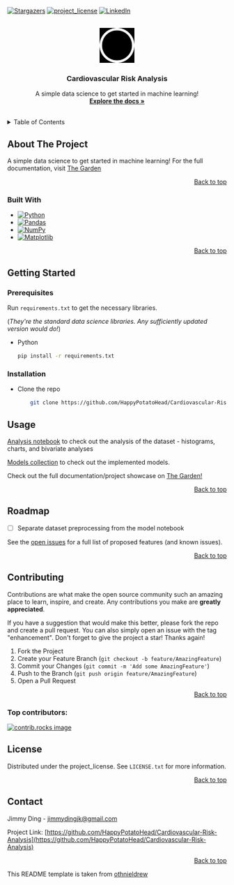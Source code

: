 <a id="readme-top"></a>

<!-- PROJECT SHIELDS -->
<!--
*** I'm using markdown "reference style" links for readability.
*** Reference links are enclosed in brackets [ ] instead of parentheses ( ).
*** See the bottom of this document for the declaration of the reference variables
*** for contributors-url, forks-url, etc. This is an optional, concise syntax you may use.
*** https://www.markdownguide.org/basic-syntax/#reference-style-links
-->
<!-- [![Contributors][contributors-shield]][contributors-url] -->
<!-- [![Forks][forks-shield]][forks-url] -->
[![Stargazers][stars-shield]][stars-url]
[![project_license][license-shield]][license-url]
[![LinkedIn][linkedin-shield]][linkedin-url]
<!-- [![Issues][issues-shield]][issues-url] -->


<!-- PROJECT LOGO -->
<br />
<div align="center">
  <a href="https://github.com/HappyPotatoHead/Cardiovascular-Risk-Analysis">
    <img src="images/logo_light.png" alt="Logo" width="80" height="80">
  </a>

<h3 align="center">Cardiovascular Risk Analysis</h3>

  <p align="center">
    A simple data science to get started in machine learning!
    <br />
    <a href="https://github.com/HappyPotatoHead/Cardiovascular-Risk-Analysis"><strong>Explore the docs »</strong></a>
    <br />
    <br />
    <!-- <a href="https://github.com/HappyPotatoHead/Cardiovascular-Risk-Analysis">View Demo</a>
    &middot;
    <a href="https://github.com/HappyPotatoHead/Cardiovascular-Risk-Analysis/issues/new?labels=bug&template=bug-report---.md">Report Bug</a>
    &middot;
    <a href="https://github.com/HappyPotatoHead/Cardiovascular-Risk-Analysis/issues/new?labels=enhancement&template=feature-request---.md">Request Feature</a> -->
  </p>
</div>



<!-- TABLE OF CONTENTS -->
<details>
  <summary>Table of Contents</summary>
  <ol>
    <li>
      <a href="#about-the-project">About The Project</a>
      <ul>
        <li><a href="#built-with">Built With</a></li>
      </ul>
    </li>
    <li>
      <a href="#getting-started">Getting Started</a>
      <ul>
        <li><a href="#prerequisites">Prerequisites</a></li>
        <li><a href="#installation">Installation</a></li>
      </ul>
    </li>
    <li><a href="#usage">Usage</a></li>
    <li><a href="#roadmap">Roadmap</a></li>
    <li><a href="#contributing">Contributing</a></li>
    <li><a href="#license">License</a></li>
    <li><a href="#contact">Contact</a></li>
    <li><a href="#acknowledgments">Acknowledgments</a></li>
  </ol>
</details>



<!-- ABOUT THE PROJECT -->
## About The Project

<!-- [![Product Name Screen Shot][product-screenshot]](https://example.com) -->

A simple data science to get started in machine learning! For the full documentation, visit [The Garden](https://happypotatohead.github.io/project-garden/Data-Analysis--and--Machine-Learning/Cardiovascular-Risk-Analysis)


<p align="right"><a href="#readme-top">Back to top</a></p>



### Built With

* [![Python][Python]][Python-url]
* [![Pandas][Pandas]][Pandas-url]
* [![NumPy][NumPy]][NumPy-url]
* [![Matplotlib][Matplotlib]][Matplotlib-url]

<!-- * [![Next][Next.js]][Next-url]
* [![React][React.js]][React-url]
* [![Vue][Vue.js]][Vue-url]
* [![Angular][Angular.io]][Angular-url]
* [![Svelte][Svelte.dev]][Svelte-url]
* [![Laravel][Laravel.com]][Laravel-url]
* [![Bootstrap][Bootstrap.com]][Bootstrap-url]
* [![JQuery][JQuery.com]][JQuery-url] -->

<p align="right"><a href="#readme-top">Back to top</a></p>



<!-- GETTING STARTED -->
## Getting Started

### Prerequisites

Run `requirements.txt` to get the necessary libraries. 

(*They're the standard data science libraries. Any sufficiently updated version would do!*)
* Python
  ```sh
  pip install -r requirements.txt
  ```

### Installation

* Clone the repo
    ```sh
        git clone https://github.com/HappyPotatoHead/Cardiovascular-Risk-Analysis.git
    ```

<!-- USAGE EXAMPLES -->
## Usage

[Analysis notebook](https://github.com/HappyPotatoHead/Cardiovascular-Risk-Analysis/blob/main/analysis.ipynb) to check out the analysis of the dataset - histograms, charts, and bivariate analyses

[Models collection](https://github.com/HappyPotatoHead/Cardiovascular-Risk-Analysis/tree/main/models) to check out the implemented models.  

Check out the full documentation/project showcase on [The Garden!](https://happypotatohead.github.io/project-garden/Data-Analysis--and--Machine-Learning/Cardiovascular-Risk-Analysis)


<p align="right"><a href="#readme-top">Back to top</a></p>



<!-- ROADMAP -->
## Roadmap

- [ ] Separate dataset preprocessing from the model notebook 

See the [open issues](https://github.com/HappyPotatoHead/Cardiovascular-Risk-Analysis/issues) for a full list of proposed features (and known issues).

<p align="right"><a href="#readme-top">Back to top</a></p>



<!-- CONTRIBUTING -->
## Contributing

Contributions are what make the open source community such an amazing place to learn, inspire, and create. Any contributions you make are **greatly appreciated**.

If you have a suggestion that would make this better, please fork the repo and create a pull request. You can also simply open an issue with the tag "enhancement".
Don't forget to give the project a star! Thanks again!

1. Fork the Project
2. Create your Feature Branch (`git checkout -b feature/AmazingFeature`)
3. Commit your Changes (`git commit -m 'Add some AmazingFeature'`)
4. Push to the Branch (`git push origin feature/AmazingFeature`)
5. Open a Pull Request

<p align="right"><a href="#readme-top">Back to top</a></p>

### Top contributors:

<a href="https://github.com/HappyPotatoHead/Cardiovascular-Risk-Analysis/graphs/contributors">
  <img src="https://contrib.rocks/image?repo=HappyPotatoHead/Cardiovascular-Risk-Analysis" alt="contrib.rocks image" />
</a>



<!-- LICENSE -->
## License

Distributed under the project_license. See `LICENSE.txt` for more information.

<p align="right"><a href="#readme-top">Back to top</a></p>



<!-- CONTACT -->
## Contact

Jimmy Ding - jimmydingjk@gmail.com

Project Link: [https://github.com/HappyPotatoHead/Cardiovascular-Risk-Analysis](https://github.com/HappyPotatoHead/Cardiovascular-Risk-Analysis)

<p align="right"><a href="#readme-top">Back to top</a></p>



<!-- ACKNOWLEDGMENTS
## Acknowledgments

* []()
* []()
* []() -->

<!-- <p align="right"><a href="#readme-top">Back to top</a></p> -->

This README template is taken from [othnieldrew](https://github.com/othneildrew/Best-README-Template) 

<!-- MARKDOWN LINKS & IMAGES -->
<!-- https://www.markdownguide.org/basic-syntax/#reference-style-links -->
[contributors-shield]: https://img.shields.io/github/contributors/HappyPotatoHead/Cardiovascular-Risk-Analysis.svg?style=for-the-badge
[contributors-url]: https://github.com/HappyPotatoHead/Cardiovascular-Risk-Analysis/graphs/contributors

[forks-shield]: https://img.shields.io/github/forks/HappyPotatoHead/Cardiovascular-Risk-Analysis.svg?style=for-the-badge
[forks-url]: https://github.com/HappyPotatoHead/Cardiovascular-Risk-Analysis/network/members

[stars-shield]: https://img.shields.io/github/stars/HappyPotatoHead/Cardiovascular-Risk-Analysis.svg?style=for-the-badge
[stars-url]: https://github.com/HappyPotatoHead/Cardiovascular-Risk-Analysis/stargazers

[issues-shield]: https://img.shields.io/github/issues/HappyPotatoHead/Cardiovascular-Risk-Analysis.svg?style=for-the-badge
[issues-url]: https://github.com/HappyPotatoHead/Cardiovascular-Risk-Analysis/issues

[license-shield]: https://img.shields.io/github/license/HappyPotatoHead/Cardiovascular-Risk-Analysis.svg?style=for-the-badge
[license-url]: https://github.com/HappyPotatoHead/Cardiovascular-Risk-Analysis/blob/master/LICENSE.txt

[linkedin-shield]: https://img.shields.io/badge/-LinkedIn-black.svg?style=for-the-badge&logo=linkedin&colorB=555
[linkedin-url]: https://linkedin.com/in/jimmy-ding

[product-screenshot]: images/screenshot.png

[Python]: https://img.shields.io/badge/Python-3776AB?logo=python&logoColor=fff
[Python-url]: https://www.python.org/

[Pandas]: https://img.shields.io/badge/Pandas-150458?logo=pandas&logoColor=fff
[Pandas-url]: https://pandas.pydata.org/

[Matplotlib]: https://custom-icon-badges.demolab.com/badge/Matplotlib-71D291?logo=matplotlib&logoColor=fff
[Matplotlib-url]: https://matplotlib.org/

[NumPy]: https://img.shields.io/badge/NumPy-4DABCF?logo=numpy&logoColor=fff
[NumPy-url]: https://numpy.org/

[Next.js]: https://img.shields.io/badge/next.js-000000?style=for-the-badge&logo=nextdotjs&logoColor=white
[Next-url]: https://nextjs.org/
[React.js]: https://img.shields.io/badge/React-20232A?style=for-the-badge&logo=react&logoColor=61DAFB
[React-url]: https://reactjs.org/
[Vue.js]: https://img.shields.io/badge/Vue.js-35495E?style=for-the-badge&logo=vuedotjs&logoColor=4FC08D
[Vue-url]: https://vuejs.org/
[Angular.io]: https://img.shields.io/badge/Angular-DD0031?style=for-the-badge&logo=angular&logoColor=white
[Angular-url]: https://angular.io/
[Svelte.dev]: https://img.shields.io/badge/Svelte-4A4A55?style=for-the-badge&logo=svelte&logoColor=FF3E00
[Svelte-url]: https://svelte.dev/
[Laravel.com]: https://img.shields.io/badge/Laravel-FF2D20?style=for-the-badge&logo=laravel&logoColor=white
[Laravel-url]: https://laravel.com
[Bootstrap.com]: https://img.shields.io/badge/Bootstrap-563D7C?style=for-the-badge&logo=bootstrap&logoColor=white
[Bootstrap-url]: https://getbootstrap.com
[JQuery.com]: https://img.shields.io/badge/jQuery-0769AD?style=for-the-badge&logo=jquery&logoColor=white
[JQuery-url]: https://jquery.com 
